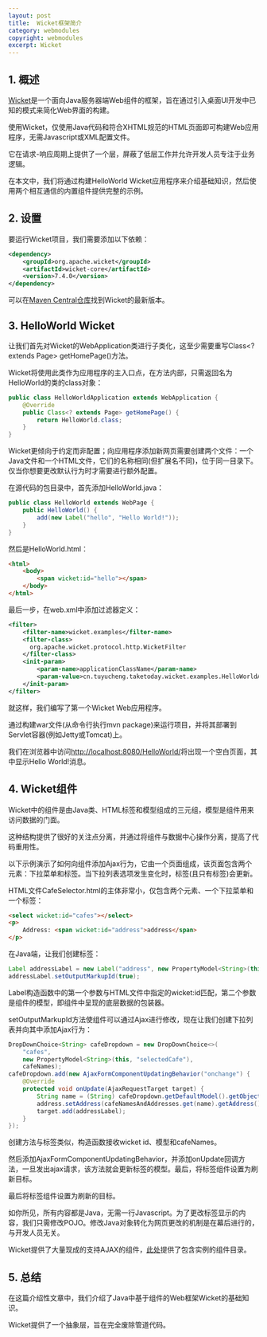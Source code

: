 ```yaml
---
layout: post
title:  Wicket框架简介
category: webmodules
copyright: webmodules
excerpt: Wicket
---
```


## 1. 概述

[Wicket](https://wicket.apache.org/)是一个面向Java服务器端Web组件的框架，旨在通过引入桌面UI开发中已知的模式来简化Web界面的构建。

使用Wicket，仅使用Java代码和符合XHTML规范的HTML页面即可构建Web应用程序，无需Javascript或XML配置文件。

它在请求-响应周期上提供了一个层，屏蔽了低层工作并允许开发人员专注于业务逻辑。

在本文中，我们将通过构建HelloWorld Wicket应用程序来介绍基础知识，然后使用两个相互通信的内置组件提供完整的示例。

## 2. 设置

要运行Wicket项目，我们需要添加以下依赖：

```xml
<dependency>
    <groupId>org.apache.wicket</groupId>
    <artifactId>wicket-core</artifactId>
    <version>7.4.0</version>
</dependency>
```

可以在[Maven Central仓库](https://mvnrepository.com/artifact/org.apache.wicket/wicket)找到Wicket的最新版本。

## 3. HelloWorld Wicket

让我们首先对Wicket的WebApplication类进行子类化，这至少需要重写Class<? extends Page\> getHomePage()方法。

Wicket将使用此类作为应用程序的主入口点，在方法内部，只需返回名为HelloWorld的类的class对象：

```java
public class HelloWorldApplication extends WebApplication {
    @Override
    public Class<? extends Page> getHomePage() {
        return HelloWorld.class;
    }
}
```

Wicket更倾向于约定而非配置；向应用程序添加新网页需要创建两个文件：一个Java文件和一个HTML文件，它们的名称相同(但扩展名不同)，位于同一目录下。仅当你想要更改默认行为时才需要进行额外配置。

在源代码的包目录中，首先添加HelloWorld.java：

```java
public class HelloWorld extends WebPage {
    public HelloWorld() {
        add(new Label("hello", "Hello World!"));
    }
}
```

然后是HelloWorld.html：

```html
<html>
    <body>
        <span wicket:id="hello"></span>
    </body>
</html>
```

最后一步，在web.xml中添加过滤器定义：

```xml
<filter>
    <filter-name>wicket.examples</filter-name>
    <filter-class>
      org.apache.wicket.protocol.http.WicketFilter
    </filter-class>
    <init-param>
        <param-name>applicationClassName</param-name>
        <param-value>cn.tuyucheng.taketoday.wicket.examples.HelloWorldApplication</param-value>
    </init-param>
</filter>
```

就这样，我们编写了第一个Wicket Web应用程序。

通过构建war文件(从命令行执行mvn package)来运行项目，并将其部署到Servlet容器(例如Jetty或Tomcat)上。

我们在浏览器中访问[http://localhost:8080/HelloWorld/](http://localhost:8080/HelloWorld/)将出现一个空白页面，其中显示Hello World!消息。

## 4. Wicket组件

Wicket中的组件是由Java类、HTML标签和模型组成的三元组，模型是组件用来访问数据的门面。

这种结构提供了很好的关注点分离，并通过将组件与数据中心操作分离，提高了代码重用性。

以下示例演示了如何向组件添加Ajax行为，它由一个页面组成，该页面包含两个元素：下拉菜单和标签。当下拉列表选项发生变化时，标签(且只有标签)会更新。

HTML文件CafeSelector.html的主体非常小，仅包含两个元素、一个下拉菜单和一个标签：

```html
<select wicket:id="cafes"></select>
<p>
    Address: <span wicket:id="address">address</span>
</p>
```

在Java端，让我们创建标签：

```java
Label addressLabel = new Label("address", new PropertyModel<String>(this.address, "address"));
addressLabel.setOutputMarkupId(true);
```

Label构造函数中的第一个参数与HTML文件中指定的wicket:id匹配，第二个参数是组件的模型，即组件中呈现的底层数据的包装器。

setOutputMarkupId方法使组件可以通过Ajax进行修改，现在让我们创建下拉列表并向其中添加Ajax行为：

```java
DropDownChoice<String> cafeDropdown = new DropDownChoice<>(
    "cafes", 
    new PropertyModel<String>(this, "selectedCafe"), 
    cafeNames);
cafeDropdown.add(new AjaxFormComponentUpdatingBehavior("onchange") {
    @Override
    protected void onUpdate(AjaxRequestTarget target) {
        String name = (String) cafeDropdown.getDefaultModel().getObject();
        address.setAddress(cafeNamesAndAddresses.get(name).getAddress());
        target.add(addressLabel);
    }
});
```

创建方法与标签类似，构造函数接收wicket id、模型和cafeNames。

然后添加AjaxFormComponentUpdatingBehavior，并添加onUpdate回调方法，一旦发出ajax请求，该方法就会更新标签的模型。最后，将标签组件设置为刷新目标。

最后将标签组件设置为刷新的目标。

如你所见，所有内容都是Java，无需一行Javascript。为了更改标签显示的内容，我们只需修改POJO。修改Java对象转化为网页更改的机制是在幕后进行的，与开发人员无关。

Wicket提供了大量现成的支持AJAX的组件，[此处](https://wicket.apache.org/learn/examples/index.html)提供了包含实例的组件目录。

## 5. 总结

在这篇介绍性文章中，我们介绍了Java中基于组件的Web框架Wicket的基础知识。

Wicket提供了一个抽象层，旨在完全废除管道代码。
